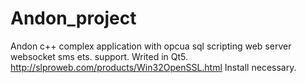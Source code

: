 # Andon_project
Andon c++ complex application with opcua sql scripting web server websocket sms ets. support. Writed in Qt5.
http://slproweb.com/products/Win32OpenSSL.html
Install necessary.